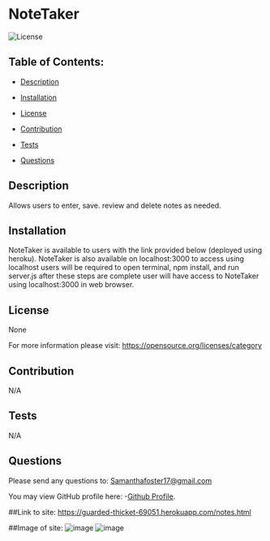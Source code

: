 # NoteTaker
   
![License](https://img.shields.io/badge/License-None-blue.svg "License Badge")


## Table of Contents:

- [Description](#description)

- [Installation](#installation)

- [License](#license) 

- [Contribution](#contribution)

- [Tests](#tests)

- [Questions](#questions) 


## Description
Allows users to enter, save. review and delete notes as needed. 
  
## Installation 
NoteTaker is available to users with the link provided below (deployed using heroku). NoteTaker is also available on localhost:3000 to access using localhost users will be required to open terminal, npm install, and run server.js after these steps are complete user will have access to NoteTaker using localhost:3000 in web browser.
  
## License
None

For more information please visit: 
https://opensource.org/licenses/category
  
## Contribution 
N/A 
  
## Tests
N/A 
  
## Questions 
Please send any questions to: Samanthafoster17@gmail.com

You may view GitHub profile here: 
-[Github Profile](https://github.com/Samanthafoster17).

##Link to site: https://guarded-thicket-69051.herokuapp.com/notes.html

##Image of site:
![image](https://user-images.githubusercontent.com/68489432/98072509-30281d00-1e34-11eb-9fa5-f011c5d7f83d.png)
![image](https://user-images.githubusercontent.com/68489432/98072518-37e7c180-1e34-11eb-9043-80f71c198a24.png)
   
